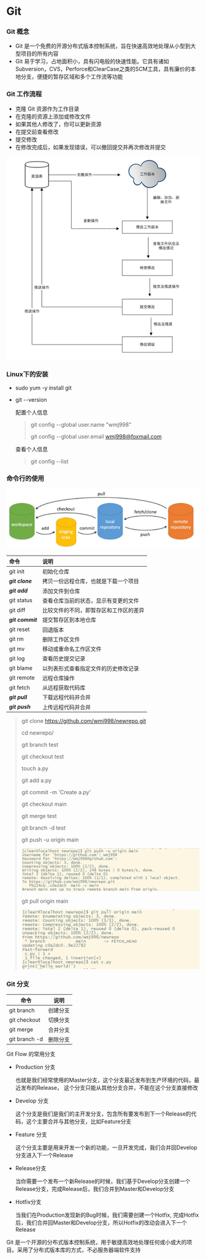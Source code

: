 # Git



### Git 概念

+ Git 是一个免费的开源分布式版本控制系统，旨在快速高效地处理从小型到大型项目的所有内容
+ Git 易于学习，占地面积小，具有闪电般的快速性能。它具有诸如Subversion，CVS，Perforce和ClearCase之类的SCM工具，具有廉价的本地分支，便捷的暂存区域和多个工作流等功能



### Git 工作流程

+ 克隆 Git 资源作为工作目录
+ 在克隆的资源上添加或修改文件
+ 如果其他人修改了，你可以更新资源
+ 在提交前查看修改
+ 提交修改
+ 在修改完成后，如果发现错误，可以撤回提交并再次修改并提交

![image-20210419172222929](images/image-20210419172222929.png)



### Linux下的安装

+ sudo yum -y install git

+ git --version

  配置个人信息

  > git config --global user.name "wmj998"
  >
  > git config --global user.email wmj998@foxmail.com
  
  查看个人信息
  
  > git config --list



### 命令行的使用

![image-20210420134734907](images/image-20210420134734907.png)

| 命令             | 说明                                   |
| :--------------- | :------------------------------------- |
| git init         | 初始化仓库                             |
| ***git clone***  | 拷贝一份远程仓库，也就是下载一个项目   |
| ***git add***    | 添加文件到仓库                         |
| git status       | 查看仓库当前的状态，显示有变更的文件   |
| git diff         | 比较文件的不同，即暂存区和工作区的差异 |
| ***git commit*** | 提交暂存区到本地仓库                   |
| git reset        | 回退版本                               |
| git rm           | 删除工作区文件                         |
| git mv           | 移动或重命名工作区文件                 |
| git log          | 查看历史提交记录                       |
| git blame        | 以列表形式查看指定文件的历史修改记录   |
| git remote       | 远程仓库操作                           |
| git fetch        | 从远程获取代码库                       |
| ***git pull***   | 下载远程代码并合并                     |
| ***git push***   | 上传远程代码并合并                     |



> git clone https://github.com/wmj998/newrepo.git
>
> cd newrepo/
>
> git branch test
>
> git checkout test
>
> touch a.py
>
> git add a.py
>
> git commit -m 'Create a.py'
>
> git checkout main
>
> git merge test
>
> git branch -d test
>
> git push -u origin main
>
> ![image-20210421142644562](images/image-20210421142644562.png)
>
> git pull origin main
>
> ![image-20210421142332050](images/image-20210421142332050.png)





### Git 分支

| 命令          | 说明     |
| ------------- | -------- |
| git branch    | 创建分支 |
| git checkout  | 切换分支 |
| git merge     | 合并分支 |
| git branch -d | 删除分支 |

Git Flow 的常用分支

+ Production 分支

  也就是我们经常使用的Master分支，这个分支最近发布到生产环境的代码，最近发布的Release， 这个分支只能从其他分支合并，不能在这个分支直接修改

+ Develop 分支

  这个分支是我们是我们的主开发分支，包含所有要发布到下一个Release的代码，这个主要合并与其他分支，比如Feature分支

+ Feature 分支

  这个分支主要是用来开发一个新的功能，一旦开发完成，我们合并回Develop分支进入下一个Release

+ Release分支

  当你需要一个发布一个新Release的时候，我们基于Develop分支创建一个Release分支，完成Release后，我们合并到Master和Develop分支

+ Hotfix分支

  当我们在Production发现新的Bug时候，我们需要创建一个Hotfix, 完成Hotfix后，我们合并回Master和Develop分支，所以Hotfix的改动会进入下一个Release



Git 是一个开源的分布式版本控制系统，用于敏捷高效地处理任何或小或大的项目。采用了分布式版本库的方式，不必服务器端软件支持

